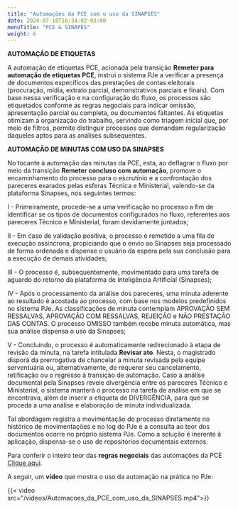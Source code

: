 ```yaml
---
title: "Automações da PCE com o uso da SINAPSES"
date: 2024-07-18T16:34:02-03:00
menuTitle: "PCE & SINAPES"
weight: 6
---
```



**AUTOMAÇÃO DE ETIQUETAS**

A automação de etiquetas PCE, acionada pela transição **Remeter para automação de etiquetas PCE**, instrui o sistema PJe a verificar a presença de documentos específicos das prestações de contas eleitorais (procuração, mídia, extrato parcial, demonstrativos parciais e finais). Com base nessa verificação e na configuração do fluxo, os processos são etiquetados conforme as regras negociais para indicar omissão, apresentação parcial ou completa, ou documentos faltantes. As etiquetas otimizam a organização do trabalho, servindo como triagem inicial que, por meio de filtros, permite distinguir processos que demandam regularização daqueles aptos para as análises subsequentes.

**AUTOMAÇÃO DE MINUTAS COM USO DA SINAPSES**

No tocante à automação das minutas da PCE, esta, ao deflagrar o fluxo por meio da transição **Remeter concluso com automação**, promove o encaminhamento do processo para o escrutínio e a confrontação dos pareceres exarados pelas esferas Técnica e Ministerial, valendo-se da plataforma Sinapses, nos seguintes termos:

I - Primeiramente, procede-se a uma verificação no processo a fim de identificar se os tipos de documentos configurados no fluxo, referentes aos pareceres Técnico e Ministerial, foram devidamente juntados;

II - Em caso de validação positiva, o processo é remetido a uma fila de execução assíncrona, propiciando que o envio ao Sinapses seja processado de forma ordenada e dispense o usuário da espera pela sua conclusão para a execução de demais atividades;

III - O processo é, subsequentemente, movimentado para uma tarefa de aguardo do retorno da plataforma de Inteligência Artificial (Sinapses);

IV - Após o processamento da análise dos pareceres, uma minuta aderente ao resultado é acostada ao processo, com base nos modelos predefinidos no sistema PJe. As classificações de minuta contemplam APROVAÇÃO SEM RESSALVAS, APROVAÇÃO COM RESSALVAS, REJEIÇÃO e NÃO PRESTAÇÃO DAS CONTAS. O processo OMISSO também recebe minuta automática, mas sua análise dispensa o uso da Sinapses;

V - Concluindo, o processo é automaticamente redirecionado à etapa de revisão da minuta, na tarefa intitulada **Revisar ato**. Nesta, o magistrado disporá da prerrogativa de chancelar a minuta revisada pela equipe serventuária ou, alternativamente, de requerer seu cancelamento, retificação ou o regresso à transição de automação. Caso a análise documental pela Sinapses revele divergência entre os pareceres Técnico e Ministerial, o sistema manterá o processo na tarefa de análise em que se encontrava, além de inserir a etiqueta de DIVERGÊNCIA, para que se proceda a uma análise e elaboração de minuta individualizada.

Tal abordagem registra a movimentação do processo diretamente no histórico de movimentações e no log do PJe e a consulta ao teor dos documentos ocorre no próprio sistema PJe. Como a solução é inerente à aplicação, dispensa-se o uso de repositórios documentais externos.

Para conferir o inteiro teor das **regras negociais** das automações da PCE [Clique aqui](/docs/Guia_das_Automacoes_da_PCE_com_uso_da_SINAPSES.pdf). 

A seguir, um **vídeo** que mostra o uso da automação na prática no PJe:

{{< video src="/videos/Automacoes_da_PCE_com_uso_da_SINAPSES.mp4">}}
